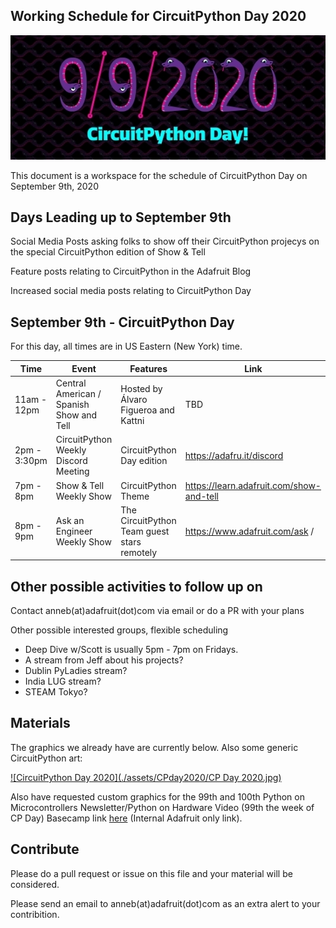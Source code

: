 ## Working Schedule for CircuitPython Day 2020

<img width="550" src="assets/20200825/20200825cpday.jpg" alt="CircuitPython Day 9/9/2020">


This document is a workspace for the schedule of CircuitPython Day on September 9th, 2020

## Days Leading up to September 9th

Social Media Posts asking folks to show off their CircuitPython projecys on the special CircuitPython edition of Show & Tell 

Feature posts relating to CircuitPython in the Adafruit Blog

Increased social media posts relating to CircuitPython Day

## September 9th - CircuitPython Day

For this day, all times are in US Eastern (New York) time.

| Time | Event | Features | Link |
|---|---|---|---|
| 11am - 12pm |  Central American / Spanish Show and Tell | Hosted by Álvaro Figueroa and Kattni | TBD |
| 2pm - 3:30pm | CircuitPython Weekly Discord Meeting | CircuitPython Day edition | https://adafru.it/discord |
| 7pm - 8pm | Show & Tell Weekly Show | CircuitPython Theme | https://learn.adafruit.com/show-and-tell |
| 8pm - 9pm | Ask an Engineer Weekly Show | The CircuitPython Team guest stars remotely | https://www.adafruit.com/ask /

## Other possible activities to follow up on

Contact anneb(at)adafruit(dot)com via email or do a PR with your plans

Other possible interested groups, flexible scheduling
- Deep Dive w/Scott is usually 5pm - 7pm on Fridays.
- A stream from Jeff about his projects?
- Dublin PyLadies stream?
- India LUG stream?
- STEAM Tokyo?

## Materials

The graphics we already have are currently below. Also some generic CircuitPython art:

[![CircuitPython Day 2020](./assets/CPday2020/CP Day 2020.jpg)](https://github.com/adafruit/circuitpython-weekly-newsletter/edit/gh-pages/circuitpythonday2020.md)



Also have requested custom graphics for the 99th and 100th Python on Microcontrollers Newsletter/Python on Hardware Video (99th the week of CP Day)
Basecamp link [here](https://3.basecamp.com/3732686/buckets/4380024/todos/2962950997) (Internal Adafruit only link).

## Contribute

Please do a pull request or issue on this file and your material will be considered. 

Please send an email to anneb(at)adafruit(dot)com  as an extra alert to your contribition.

